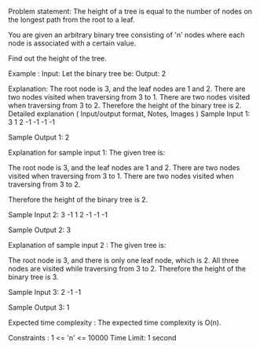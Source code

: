 
Problem statement:
The height of a tree is equal to the number of nodes on the longest path from the root to a leaf.

You are given an arbitrary binary tree consisting of 'n' nodes where each node is associated with a certain value.

Find out the height of the tree.


Example :
Input: Let the binary tree be:
Output: 2

Explanation: The root node is 3, and the leaf nodes are 1 and 2.
There are two nodes visited when traversing from 3 to 1.
There are two nodes visited when traversing from 3 to 2.
Therefore the height of the binary tree is 2.
Detailed explanation ( Input/output format, Notes, Images )
Sample Input 1:
3 1 2 -1 -1 -1 -1

Sample Output 1:
2

Explanation for sample input 1:
The given tree is:

The root node is 3, and the leaf nodes are 1 and 2.
There are two nodes visited when traversing from 3 to 1.
There are two nodes visited when traversing from 3 to 2.

Therefore the height of the binary tree is 2.


Sample Input 2:
3 -1 1 2 -1 -1 -1

Sample Output 2:
3

Explanation of sample input 2 :
The given tree is:

The root node is 3, and there is only one leaf node, which is 2.
All three nodes are visited while traversing from 3 to 2.
Therefore the height of the binary tree is 3.

Sample Input 3:
2 -1 -1

Sample Output 3:
1

Expected time complexity :
The expected time complexity is O(n).


Constraints :
1 <= 'n' <= 10000
Time Limit: 1 second